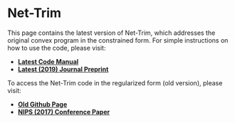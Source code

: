 # Net-Trim
This page contains the latest version of Net-Trim, which addresses the original convex program in the constrained form. For simple instructions on how to use the code, please visit:

* [**Latest Code Manual**](https://dnntoolbox.github.io/Net-Trim/)
* [**Latest (2019) Journal Preprint**](https://arxiv.org/pdf/1806.06457.pdf)

To access the Net-Trim code in the regularized form (old version), please visit:

* [**Old Github Page**](https://github.com/DNNToolBox/Net-Trim-v1)
* [**NIPS (2017) Conference Paper**](https://papers.nips.cc/paper/6910-net-trim-convex-pruning-of-deep-neural-networks-with-performance-guarantee)

